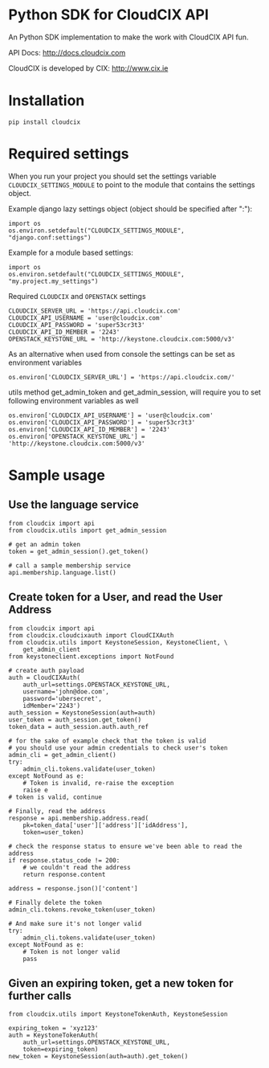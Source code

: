 # Python SDK for CloudCIX API #

An Python SDK implementation to make the work with CloudCIX API fun.

API Docs: http://docs.cloudcix.com

CloudCIX is developed by CIX: http://www.cix.ie

# Installation #


    pip install cloudcix

# Required settings #

When you run your project you should set the settings variable 
`CLOUDCIX_SETTINGS_MODULE` to point to the module that contains the settings
object.

Example django lazy settings object (object should be specified after ":"):


    import os
    os.environ.setdefault("CLOUDCIX_SETTINGS_MODULE", "django.conf:settings")

Example for a module based settings:


    import os
    os.environ.setdefault("CLOUDCIX_SETTINGS_MODULE", "my.project.my_settings")

Required `CLOUDCIX` and `OPENSTACK` settings


    CLOUDCIX_SERVER_URL = 'https://api.cloudcix.com'
    CLOUDCIX_API_USERNAME = 'user@cloudcix.com'
    CLOUDCIX_API_PASSWORD = 'super53cr3t3'
    CLOUDCIX_API_ID_MEMBER = '2243'
    OPENSTACK_KEYSTONE_URL = 'http://keystone.cloudcix.com:5000/v3'

As an alternative when used from console the settings can be set as environment
variables


    os.environ['CLOUDCIX_SERVER_URL'] = 'https://api.cloudcix.com/'

utils method get_admin_token and get_admin_session, will require you to set
following environment variables as well


    os.environ['CLOUDCIX_API_USERNAME'] = 'user@cloudcix.com'
    os.environ['CLOUDCIX_API_PASSWORD'] = 'super53cr3t3'
    os.environ['CLOUDCIX_API_ID_MEMBER'] = '2243'
    os.environ['OPENSTACK_KEYSTONE_URL'] = 'http://keystone.cloudcix.com:5000/v3'

# Sample usage #

## Use the language service ##


    from cloudcix import api
    from cloudcix.utils import get_admin_session
    
    # get an admin token
    token = get_admin_session().get_token()
    
    # call a sample membership service
    api.membership.language.list()
    
## Create token for a User, and read the User Address ##


    from cloudcix import api
    from cloudcix.cloudcixauth import CloudCIXAuth
    from cloudcix.utils import KeystoneSession, KeystoneClient, \
        get_admin_client
    from keystoneclient.exceptions import NotFound

    # create auth payload
    auth = CloudCIXAuth(
        auth_url=settings.OPENSTACK_KEYSTONE_URL,
        username='john@doe.com',
        password='ubersecret',
        idMember='2243')
    auth_session = KeystoneSession(auth=auth)
    user_token = auth_session.get_token()
    token_data = auth_session.auth.auth_ref
    
    # for the sake of example check that the token is valid
    # you should use your admin credentials to check user's token
    admin_cli = get_admin_client()
    try:
        admin_cli.tokens.validate(user_token)
    except NotFound as e:
        # Token is invalid, re-raise the exception
        raise e
    # token is valid, continue

    # Finally, read the address
    response = api.membership.address.read(
        pk=token_data['user']['address']['idAddress'],
        token=user_token)

    # check the response status to ensure we've been able to read the address
    if response.status_code != 200:
        # we couldn't read the address
        return response.content

    address = response.json()['content']

    # Finally delete the token
    admin_cli.tokens.revoke_token(user_token)

    # And make sure it's not longer valid
    try:
        admin_cli.tokens.validate(user_token)
    except NotFound as e:
        # Token is not longer valid
        pass

## Given an expiring token, get a new token for further calls ##


    from cloudcix.utils import KeystoneTokenAuth, KeystoneSession
    
    expiring_token = 'xyz123'
    auth = KeystoneTokenAuth(
        auth_url=settings.OPENSTACK_KEYSTONE_URL,
        token=expiring_token)
    new_token = KeystoneSession(auth=auth).get_token()
